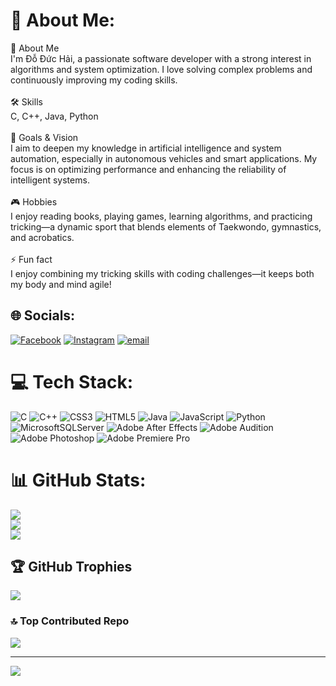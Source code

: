 # 💫 About Me:
👋 About Me<br>I'm Đỗ Đức Hải, a passionate software developer with a strong interest in algorithms and system optimization. I love solving complex problems and continuously improving my coding skills.<br><br>🛠 Skills<br>C, C++, Java, Python<br><br>🎯 Goals & Vision<br>I aim to deepen my knowledge in artificial intelligence and system automation, especially in autonomous vehicles and smart applications. My focus is on optimizing performance and enhancing the reliability of intelligent systems.<br><br>🎮 Hobbies<br>I enjoy reading books, playing games, learning algorithms, and practicing tricking—a dynamic sport that blends elements of Taekwondo, gymnastics, and acrobatics.<br><br>⚡ Fun fact<br>I enjoy combining my tricking skills with coding challenges—it keeps both my body and mind agile!


## 🌐 Socials:
[![Facebook](https://img.shields.io/badge/Facebook-%231877F2.svg?logo=Facebook&logoColor=white)](https://facebook.com/duc.hai.07) [![Instagram](https://img.shields.io/badge/Instagram-%23E4405F.svg?logo=Instagram&logoColor=white)](https://instagram.com/ddh.hae) [![email](https://img.shields.io/badge/Email-D14836?logo=gmail&logoColor=white)](mailto:HaiDD.CE192014@gmail.com) 

# 💻 Tech Stack:
![C](https://img.shields.io/badge/c-%2300599C.svg?style=for-the-badge&logo=c&logoColor=white) ![C++](https://img.shields.io/badge/c++-%2300599C.svg?style=for-the-badge&logo=c%2B%2B&logoColor=white) ![CSS3](https://img.shields.io/badge/css3-%231572B6.svg?style=for-the-badge&logo=css3&logoColor=white) ![HTML5](https://img.shields.io/badge/html5-%23E34F26.svg?style=for-the-badge&logo=html5&logoColor=white) ![Java](https://img.shields.io/badge/java-%23ED8B00.svg?style=for-the-badge&logo=openjdk&logoColor=white) ![JavaScript](https://img.shields.io/badge/javascript-%23323330.svg?style=for-the-badge&logo=javascript&logoColor=%23F7DF1E) ![Python](https://img.shields.io/badge/python-3670A0?style=for-the-badge&logo=python&logoColor=ffdd54) ![MicrosoftSQLServer](https://img.shields.io/badge/Microsoft%20SQL%20Server-CC2927?style=for-the-badge&logo=microsoft%20sql%20server&logoColor=white) ![Adobe After Effects](https://img.shields.io/badge/Adobe%20After%20Effects-9999FF.svg?style=for-the-badge&logo=Adobe%20After%20Effects&logoColor=white) ![Adobe Audition](https://img.shields.io/badge/Adobe%20Audition-9999FF.svg?style=for-the-badge&logo=Adobe%20Audition&logoColor=white) ![Adobe Photoshop](https://img.shields.io/badge/adobe%20photoshop-%2331A8FF.svg?style=for-the-badge&logo=adobe%20photoshop&logoColor=white) ![Adobe Premiere Pro](https://img.shields.io/badge/Adobe%20Premiere%20Pro-9999FF.svg?style=for-the-badge&logo=Adobe%20Premiere%20Pro&logoColor=white)
# 📊 GitHub Stats:
![](https://github-readme-stats.vercel.app/api?username=HaiDD-dev&theme=dark&hide_border=false&include_all_commits=false&count_private=true)<br/>
![](https://github-readme-streak-stats.herokuapp.com/?user=HaiDD-dev&theme=dark&hide_border=false)<br/>
![](https://github-readme-stats.vercel.app/api/top-langs/?username=HaiDD-dev&theme=dark&hide_border=false&include_all_commits=false&count_private=true&layout=compact)

## 🏆 GitHub Trophies
![](https://github-profile-trophy.vercel.app/?username=HaiDD-dev&theme=radical&no-frame=false&no-bg=true&margin-w=4)

### 🔝 Top Contributed Repo
![](https://github-contributor-stats.vercel.app/api?username=HaiDD-dev&limit=5&theme=dark&combine_all_yearly_contributions=true)

---
[![](https://visitcount.itsvg.in/api?id=HaiDD-dev&icon=0&color=0)](https://visitcount.itsvg.in)

<!-- Proudly created with GPRM ( https://gprm.itsvg.in ) -->
